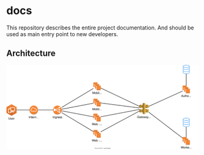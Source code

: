 # docs

This repository describes the entire project documentation. And should be used as main entry point to new developers.

## Architecture

<p style="text-align: center"><img src="assets/infrastructure/design.svg" alt="design" /></p>
